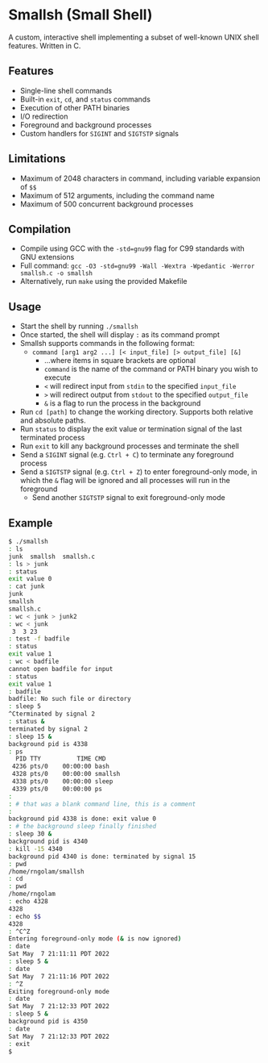 # Smallsh (Small Shell)

A custom, interactive shell implementing a subset of well-known UNIX shell features. Written in C.

## Features

-   Single-line shell commands
-   Built-in `exit`, `cd`, and `status` commands
-   Execution of other PATH binaries
-   I/O redirection
-   Foreground and background processes
-   Custom handlers for `SIGINT` and `SIGTSTP` signals

## Limitations

-   Maximum of 2048 characters in command, including variable expansion of `$$`
-   Maximum of 512 arguments, including the command name
-   Maximum of 500 concurrent background processes

## Compilation

-   Compile using GCC with the `-std=gnu99` flag for C99 standards with GNU extensions
-   Full command: `gcc -O3 -std=gnu99 -Wall -Wextra -Wpedantic -Werror smallsh.c -o smallsh`
-   Alternatively, run `make` using the provided Makefile

## Usage

-   Start the shell by running `./smallsh`
-   Once started, the shell will display `:` as its command prompt
-   Smallsh supports commands in the following format:
    -   `command [arg1 arg2 ...] [< input_file] [> output_file] [&]`
        -   ...where items in square brackets are optional
        -   `command` is the name of the command or PATH binary you wish to execute
        -   `<` will redirect input from `stdin` to the specified `input_file`
        -   `>` will redirect output from `stdout` to the specified `output_file`
        -   `&` is a flag to run the process in the background
-   Run `cd [path]` to change the working directory. Supports both relative and absolute paths.
-   Run `status` to display the exit value or termination signal of the last terminated process
-   Run `exit` to kill any background processes and terminate the shell
-   Send a `SIGINT` signal (e.g. `Ctrl + C`) to terminate any foreground process
-   Send a `SIGTSTP` signal (e.g. `Ctrl + Z`) to enter foreground-only mode, in which the `&` flag will be ignored and all processes will run in the foreground
    -   Send another `SIGTSTP` signal to exit foreground-only mode

## Example

```bash
$ ./smallsh
: ls
junk  smallsh  smallsh.c
: ls > junk
: status
exit value 0
: cat junk
junk
smallsh
smallsh.c
: wc < junk > junk2
: wc < junk
 3  3 23
: test -f badfile
: status
exit value 1
: wc < badfile
cannot open badfile for input
: status
exit value 1
: badfile
badfile: No such file or directory
: sleep 5
^Cterminated by signal 2
: status &
terminated by signal 2
: sleep 15 &
background pid is 4338
: ps
  PID TTY          TIME CMD
 4236 pts/0    00:00:00 bash
 4328 pts/0    00:00:00 smallsh
 4338 pts/0    00:00:00 sleep
 4339 pts/0    00:00:00 ps
:
: # that was a blank command line, this is a comment
:
background pid 4338 is done: exit value 0
: # the background sleep finally finished
: sleep 30 &
background pid is 4340
: kill -15 4340
background pid 4340 is done: terminated by signal 15
: pwd
/home/rngolam/smallsh
: cd
: pwd
/home/rngolam
: echo 4328
4328
: echo $$
4328
: ^C^Z
Entering foreground-only mode (& is now ignored)
: date
Sat May  7 21:11:11 PDT 2022
: sleep 5 &
: date
Sat May  7 21:11:16 PDT 2022
: ^Z
Exiting foreground-only mode
: date
Sat May  7 21:12:33 PDT 2022
: sleep 5 &
background pid is 4350
: date
Sat May  7 21:12:33 PDT 2022
: exit
$
```
